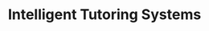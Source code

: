 ---
layout: topic
title: "Intelligent Tutoring Systems"
group: technologies
category: intelligent-tutoring-systems
permalink: /technologies/intelligent-tutoring-systems
sidebar:
  nav: "side-nav"
---
